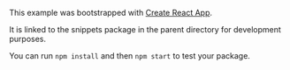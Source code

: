 This example was bootstrapped with [Create React App](https://github.com/facebook/create-react-app).

It is linked to the snippets package in the parent directory for development purposes.

You can run `npm install` and then `npm start` to test your package.
